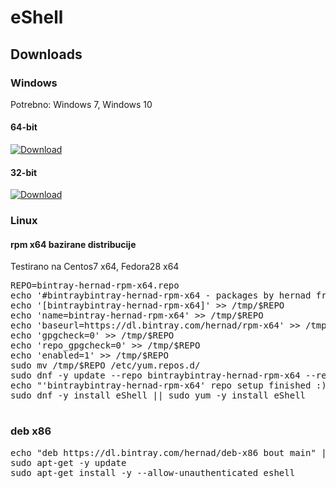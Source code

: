 # eShell

## Downloads

### Windows

Potrebno: Windows 7, Windows 10

#### 64-bit

[ ![Download](https://api.bintray.com/packages/hernad/eShell/eShell-windows-x64/images/download.svg?version=1.31.313) ](https://dl.bintray.com/hernad/eShell/eShell-windows-x64_1.31.313.zip)

#### 32-bit

[ ![Download](https://api.bintray.com/packages/hernad/eShell/eShell-windows-x86/images/download.svg?version=1.31.313) ](https://dl.bintray.com/hernad/eShell/eShell-windows-x86_1.31.313.zip)


### Linux

#### rpm x64 bazirane distribucije

Testirano na Centos7 x64, Fedora28 x64

<pre>
REPO=bintray-hernad-rpm-x64.repo
echo '#bintraybintray-hernad-rpm-x64 - packages by hernad from Bintray' > /tmp/$REPO
echo '[bintraybintray-hernad-rpm-x64]' >> /tmp/$REPO
echo 'name=bintray-hernad-rpm-x64' >> /tmp/$REPO
echo 'baseurl=https://dl.bintray.com/hernad/rpm-x64' >> /tmp/$REPO
echo 'gpgcheck=0' >> /tmp/$REPO
echo 'repo_gpgcheck=0' >> /tmp/$REPO
echo 'enabled=1' >> /tmp/$REPO
sudo mv /tmp/$REPO /etc/yum.repos.d/
sudo dnf -y update --repo bintraybintray-hernad-rpm-x64 --refresh || sudo yum -y update --repo bintraybintray-hernad-rpm-x64x --refresh
echo "'bintraybintray-hernad-rpm-x64' repo setup finished :)"
sudo dnf -y install eShell || sudo yum -y install eShell

</pre>


### deb x86

<pre>
echo "deb https://dl.bintray.com/hernad/deb-x86 bout main" | sudo tee -a /etc/apt/sources.list
sudo apt-get -y update
sudo apt-get install -y --allow-unauthenticated eshell
</pre>
